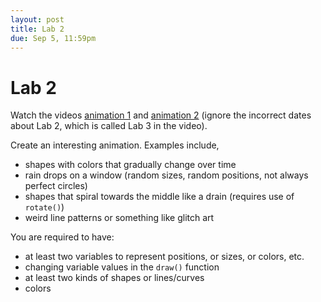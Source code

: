 ```yaml
---
layout: post
title: Lab 2
due: Sep 5, 11:59pm
---
```


# Lab 2


Watch the videos [animation
1](/videos/2013-08-29-video-animation-1.html) and [animation
2](/videos/2013-08-29-video-animation-2.html) (ignore the incorrect
dates about Lab 2, which is called Lab 3 in the video).

Create an interesting animation. Examples include,

- shapes with colors that gradually change over time
- rain drops on a window (random sizes, random positions, not always
  perfect circles)
- shapes that spiral towards the middle like a drain (requires use of
  `rotate()`)
- weird line patterns or something like glitch art

You are required to have:

- at least two variables to represent positions, or sizes, or colors, etc.
- changing variable values in the `draw()` function
- at least two kinds of shapes or lines/curves
- colors
